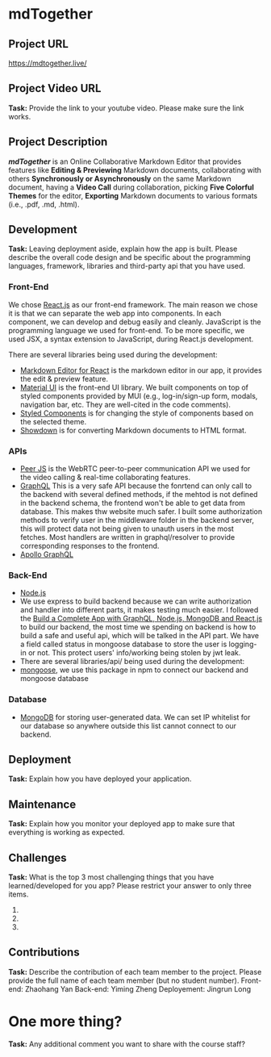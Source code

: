 # mdTogether
## Project URL

https://mdtogether.live/

## Project Video URL 

**Task:** Provide the link to your youtube video. Please make sure the link works. 

## Project Description

***mdTogether*** is an Online Collaborative Markdown Editor that provides features like **Editing & Previewing** Markdown documents, collaborating with others **Synchronously or Asynchronously** on the same Markdown document, having a **Video Call** during collaboration, picking **Five Colorful Themes** for the editor, **Exporting** Markdown documents to various formats (i.e., .pdf, .md, .html).

## Development

**Task:** Leaving deployment aside, explain how the app is built. Please describe the overall code design and be specific about the programming languages, framework, libraries and third-party api that you have used. 

### Front-End
We chose [React.js](https://reactjs.org/) as our front-end framework. The main reason we chose it is that we can separate the web app into components. In each component, we can develop and debug easily and cleanly. JavaScript is the programming language we used for front-end. To be more specific, we used JSX, a syntax extension to JavaScript, during React.js development.

There are several libraries being used during the development:
* [Markdown Editor for React](https://uiwjs.github.io/react-md-editor/) is the markdown editor in our app, it provides the edit & preview feature.
* [Material UI](https://mui.com/) is the front-end UI library. We built components on top of styled components provided by MUI (e.g., log-in/sign-up form, modals, navigation bar, etc. They are well-cited in the code comments).
* [Styled Components](https://styled-components.com/) is for changing the style of components based on the selected theme.
* [Showdown](http://showdownjs.com/) is for converting Markdown documents to HTML format.

### APIs
* [Peer JS](https://github.com/peers/peerjs#readme) is the WebRTC peer-to-peer communication API we used for the video calling & real-time collaborating features.
* [GraphQL](https://graphql.org/) This is a very safe API because the fonrtend can only call to the backend with several defined methods, if the mehtod is not defined in the backend schema, the frontend won't be able to get data from database. This makes thw website much safer. I built some authorization methods to verify user in the middleware folder in the backend server, this will protect data not being given to unauth users in the most fetches. Most handlers are written in graphql/resolver to provide corresponding responses to the frontend.
* [Apollo GraphQL](https://www.apollographql.com/)
### Back-End
* [Node.js](https://nodejs.org/)
* We use express to build backend because we can write authorization and handler into different parts, it makes testing much easier. I followed the [Build a Complete App with GraphQL, Node.js, MongoDB and React.js](https://www.youtube.com/playlist?list=PL55RiY5tL51rG1x02Yyj93iypUuHYXcB_) to build our backend, the most time we spending on backend is how to build a safe and useful api, which will be talked in the API part. We have a field called status in mongoose database to store the user is logging-in or not. This protect users' info/working being stolen by jwt leak.
* There are several libraries/api/ being used during the development:
* [mongoose](https://www.npmjs.com/package/mongoose), we use this package in npm to connect our backend and mongoose database
### Database
* [MongoDB]() for storing user-generated data. We can set IP whitelist for our database so anywhere outside this list cannot connect to our backend.


## Deployment

**Task:** Explain how you have deployed your application. 

## Maintenance

**Task:** Explain how you monitor your deployed app to make sure that everything is working as expected.

## Challenges

**Task:** What is the top 3 most challenging things that you have learned/developed for you app? Please restrict your answer to only three items. 

1.
2.
3. 

## Contributions

**Task:** Describe the contribution of each team member to the project. Please provide the full name of each team member (but no student number). 
Front-end: Zhaohang Yan
Back-end: Yiming Zheng
Deployement: Jingrun Long

# One more thing? 

**Task:** Any additional comment you want to share with the course staff? 
